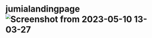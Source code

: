# jumialandingpage![Screenshot from 2023-05-10 13-03-27](https://github.com/devKaatnan/jumialandingpage/assets/60734173/6537c57a-bf8a-4a8c-8374-e4edbaadfff3)
